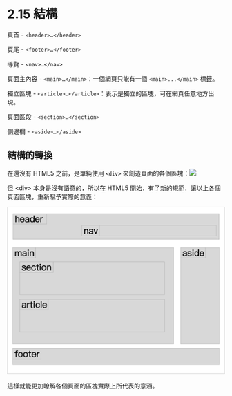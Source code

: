 # 2.15 結構

頁首 - `<header>…</header>`

頁尾 - `<footer>…</footer>`

導覽 - `<nav>…</nav>`

頁面主內容 - `<main>…</main>`：一個網頁只能有一個 `<main>...</main>` 標籤。

獨立區塊 - `<article>…</article>`：表示是獨立的區塊，可在網頁任意地方出現。

頁面區段 - `<section>…</section>`

側邊欄 - `<aside>…</aside>`

## 結構的轉換

在還沒有 HTML5 之前，是單純使用 `<div>` 來創造頁面的各個區塊：![](/assets/純div.png)

但 &lt;div&gt; 本身是沒有語意的，所以在 HTML5 開始，有了新的規範，讓以上各個頁面區塊，重新賦予實際的意義：

![](/assets/html5新結構.png)

這樣就能更加瞭解各個頁面的區塊實際上所代表的意涵。

